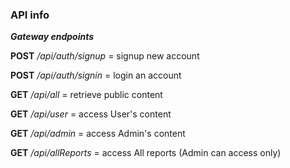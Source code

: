 ### API info

***Gateway endpoints***

**POST**	*/api/auth/signup* 	= signup new account

**POST**	*/api/auth/signin* 	= login an account

**GET**		*/api/all* 	= retrieve public content

**GET**		*/api/user*	= access User's content

**GET**		*/api/admin*  	= access Admin's content

**GET** 	*/api/allReports*	= access All reports (Admin can access only)

